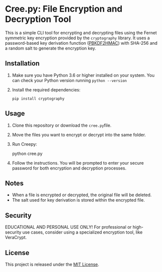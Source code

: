 # Cree.py: File Encryption and Decryption Tool

This is a simple CLI tool for encrypting and decrypting files using the Fernet symmetric key encryption provided by the `cryptography` library. It uses a password-based key derivation function ([PBKDF2HMAC](https://cryptography.io/en/latest/hazmat/primitives/key-derivation-functions/)) with SHA-256 and a random salt to generate the encryption key.

## Installation

1. Make sure you have Python 3.6 or higher installed on your system. You can check your Python version running `python --version`

2. Install the required dependencies:

    `pip install cryptography`

## Usage

1. Clone this repository or download the `cree.py`file.

2. Move the files you want to encrypt or decrypt into the same folder.

3. Run Creepy:

    python cree.py

4. Follow the instructions. You will be prompted to enter your secure password for both encryption and decryption processes.

## Notes

- When a file is encrypted or decrypted, the original file will be deleted.
- The salt used for key derivation is stored within the encrypted file.

## Security

EDUCATIONAL AND PERSONAL USE ONLY! For professional or high-security use cases, consider using a specialized encryption tool, like VeraCrypt.

## License

This project is released under the [MIT License](LICENSE).
